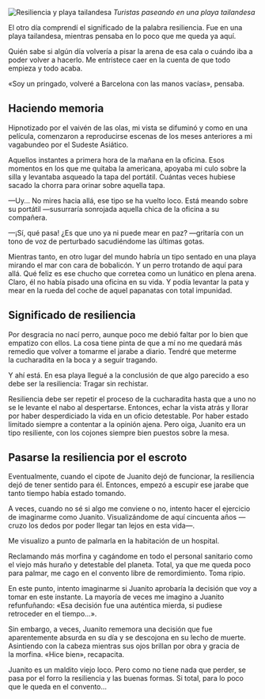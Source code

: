 ![Resiliencia y playa tailandesa](https://lh3.googleusercontent.com/9ehugvJWgxCzgq9wIrcB3xYUPmAmsOBXYgfzTa8cSTJYWzYgi5Ax-_GNJl8GWm9hVJqkST7pedTYeQvo95FfUGEfSVvlPtjMV-zyfBDbCuTXJWUi-EHNxEYwgcWRo3dwbh-2YxL1QXtp1-UNFgPnKv3MFPh-fvj8OIz9arOprrnR2JZO7yPJwRfm-DB_1K56tJa4CJMlnowCdvrOPD60WBss_To6FVib0j6Sg0z9bb-kenXvl5_Z99SmcRd_iaiXCdYzYGxmRoqxuTrnvchf-arn65bpRjSMF1NXY2a3mfFvuUFQtDTfeYh0sRvzWkp9Tozz5Mv0aOlHgvS_hG4IqSQYx3ROPRpqObtn3ggeIWqr5CPcW4_5xNLw-oeVaPbgJR7S4j11QsuwQN3BIX8II4EbrIDxpieqzL4QFnpri2s3yB5IP5pYo-XNMnJgf3Msj2xg99EBl_WL-G2MX3KvbJbWTbYavx3RovObJPtziB7EADdWmD-qeC17diKnfdgzCBI-n0RfTpMDA8jxIvmidUxMkLbNn8nA7w7u5GZI-jNbeDGKHvtgTu5Xnw1cpP7dWhY4JcGMTKFkzAtcBE_BWOImbwxjRXxAJQVspfmycv7hGAxauJJdEnXuiueUqSv-2akSyYLUuyGUoxaQ_U8zG44fqZ7vkjCE_QXA2SkG7nw=w800-no)
*Turistas paseando en una playa tailandesa*

El otro día comprendí el significado de la palabra resiliencia. Fue en una playa tailandesa, mientras pensaba en lo poco que me queda ya aquí.

Quién sabe si algún día volvería a pisar la arena de esa cala o cuándo iba a poder volver a hacerlo. Me entristece caer en la cuenta de que todo empieza y todo acaba.

«Soy un pringado, volveré a Barcelona con las manos vacías», pensaba.

## Haciendo memoria

Hipnotizado por el vaivén de las olas, mi vista se difuminó y como en una película, comenzaron a reproducirse escenas de los meses anteriores a mi vagabundeo por el Sudeste Asiático.

Aquellos instantes a primera hora de la mañana en la oficina. Esos momentos en los que me quitaba la americana, apoyaba mi culo sobre la silla y levantaba asqueado la tapa del portátil. Cuántas veces hubiese sacado la chorra para orinar sobre aquella tapa.

—Uy... No mires hacia allá, ese tipo se ha vuelto loco. Está meando sobre su portátil —susurraría sonrojada aquella chica de la oficina a su compañera.

—¡Sí, qué pasa! ¿Es que uno ya ni puede mear en paz? —gritaría con un tono de voz de perturbado sacudiéndome las últimas gotas.

Mientras tanto, en otro lugar del mundo habría un tipo sentado en una playa mirando el mar con cara de bobalicón. Y un perro trotando de aquí para allá. Qué feliz es ese chucho que corretea como un lunático en plena arena. Claro, él no había pisado una oficina en su vida. Y podía levantar la pata y mear en la rueda del coche de aquel papanatas con total impunidad.

## Significado de resiliencia

Por desgracia no nací perro, aunque poco me debió faltar por lo bien que empatizo con ellos. La cosa tiene pinta de que a mí no me quedará más remedio que volver a tomarme el jarabe a diario. Tendré que meterme la cucharadita en la boca y a seguir tragando.

Y ahí está. En esa playa llegué a la conclusión de que algo parecido a eso debe ser la resiliencia: Tragar sin rechistar.

Resiliencia debe ser repetir el proceso de la cucharadita hasta que a uno no se le levante el nabo al despertarse. Entonces, echar la vista atrás y llorar por haber desperdiciado la vida en un oficio detestable. Por haber estado limitado siempre a contentar a la opinión ajena. Pero oiga, Juanito era un tipo resiliente, con los cojones siempre bien puestos sobre la mesa.

## Pasarse la resiliencia por el escroto

Eventualmente, cuando el cipote de Juanito dejó de funcionar, la resiliencia dejó de tener sentido para él. Entonces, empezó a escupir ese jarabe que tanto tiempo había estado tomando.

A veces, cuando no sé si algo me conviene o no, intento hacer el ejercicio de imaginarme como Juanito. Visualizándome de aquí cincuenta años —cruzo los dedos por poder llegar tan lejos en esta vida—.

Me visualizo a punto de palmarla en la habitación de un hospital.

Reclamando más morfina y cagándome en todo el personal sanitario como el viejo más huraño y detestable del planeta. Total, ya que me queda poco para palmar, me cago en el convento libre de remordimiento. Toma ripio.

En este punto, intento imaginarme si Juanito aprobaría la decisión que voy a tomar en este instante. La mayoría de veces me imagino a Juanito refunfuñando: «Esa decisión fue una auténtica mierda, si pudiese retroceder en el tiempo...».

Sin embargo, a veces, Juanito rememora una decisión que fue aparentemente absurda en su día y se descojona en su lecho de muerte. Asintiendo con la cabeza mientras sus ojos brillan por obra y gracia de la morfina. «Hice bien», recapacita.

Juanito es un maldito viejo loco. Pero como no tiene nada que perder, se pasa por el forro la resiliencia y las buenas formas. Si total, para lo poco que le queda en el convento...